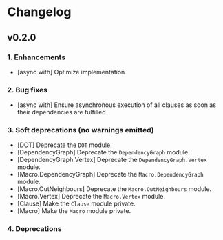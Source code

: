 # Changelog

## v0.2.0

### 1. Enhancements

  * [async with] Optimize implementation

### 2. Bug fixes

  * [async with] Ensure asynchronous execution of all clauses as soon as their dependencies are fulfilled

### 3. Soft deprecations (no warnings emitted)

  * [DOT] Deprecate the `DOT` module.
  * [DependencyGraph] Deprecate the `DependencyGraph` module.
  * [DependencyGraph.Vertex] Deprecate the `DependencyGraph.Vertex` module.
  * [Macro.DependencyGraph] Deprecate the `Macro.DependencyGraph` module.
  * [Macro.OutNeighbours] Deprecate the `Macro.OutNeighbours` module.
  * [Macro.Vertex] Deprecate the `Macro.Vertex` module.
  * [Clause] Make the `Clause` module private.
  * [Macro] Make the `Macro` module private.

### 4. Deprecations
